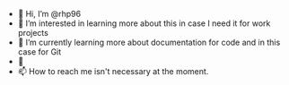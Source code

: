 - 👋 Hi, I’m @rhp96
- 👀 I’m interested in learning more about this in case I need it for work projects
- 🌱 I’m currently learning more about documentation for code and in this case for Git
- 💞️
- 📫 How to reach me isn't necessary at the moment.

<!---
rhp96/rhp96 is a ✨ special ✨ repository because its `README.md` (this file) appears on your GitHub profile.
You can click the Preview link to take a look at your changes.
--->
